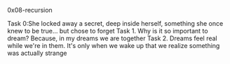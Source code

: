 0x08-recursion

Task 0:She locked away a secret, deep inside herself, something she once knew to be true... but chose to forget
Task 1. Why is it so important to dream? Because, in my dreams we are together
Task 2. Dreams feel real while we're in them. It's only when we wake up that we realize something was actually strange
